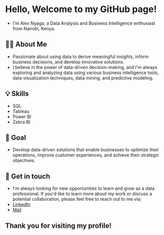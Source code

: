 # Hello, Welcome to my GitHub page!

+ I'm Alex Nyaga, a Data Analysis and Business Intelligence enthusiast from Nairobi, Kenya.

## 👨‍💻 About Me
- Passionate about using data to derive meaningful insights, inform business decisions, and develop innovative solutions. 
- I believe in the power of data-driven decision-making, and I'm always exploring and analyzing data using various business intelligence tools, data visualization techniques, data mining, and predictive modeling.

## 💡 Skills
- SQL
- Tableau
- Power BI
- Zebra BI

## 🎯 Goal
- Develop data-driven solutions that enable businesses to optimize their operations, improve customer experiences, and achieve their strategic objectives.

## 📇 Get in touch
- I'm always looking for new opportunities to learn and grow as a data professional. If you'd like to learn more about my work or discuss a potential collaboration, please feel free to reach out to me via;
- [LinkedIn](https://www.linkedin.com/in/alex-nyaga-2446aa208/) 
- [Mail](https:/nyagalex98@gmail.com/)


## Thank you for visiting my profile!

